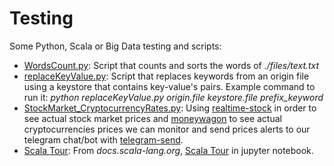 # Testing
Some Python, Scala or Big Data testing and scripts:
 - [WordsCount.py](./scripts/WordsCount.py): Script that counts and sorts the words of *./files/text.txt*
 - [replaceKeyValue.py](./scripts/replaceKeyValue.py): Script that replaces keywords from an origin file using a keystore that contains key-value's pairs. Example command to run it: *python replaceKeyValue.py origin.file keystore.file prefix_keyword*
 - [StockMarket_CryptocurrencyRates.py](./scripts/StockMarket_CryptocurrencyRates.py): Using [realtime-stock](https://pypi.python.org/pypi/realtime-stock) in order to see actual stock market prices and [moneywagon](https://pypi.python.org/pypi/moneywagon) to see actual cryptocurrencies prices we can monitor and send prices alerts to our telegram chat/bot with [telegram-send](https://pypi.python.org/pypi/telegram-send).
 - [Scala Tour](./jupyter/Scala_Tour.ipynb): From *docs.scala-lang.org*, [Scala Tour](http://docs.scala-lang.org/tutorials/tour/tour-of-scala.html) in jupyter notebook. 